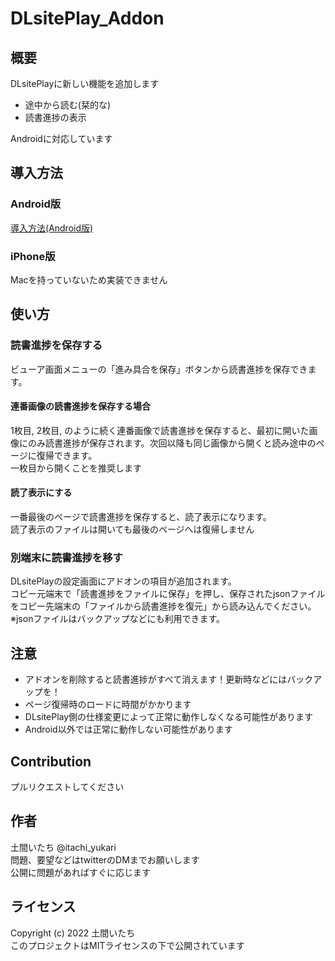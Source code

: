 # DLsitePlay_Addon
## 概要
DLsitePlayに新しい機能を追加します
- 途中から読む(栞的な)
- 読書進捗の表示

Androidに対応しています

## 導入方法
### Android版
[導入方法(Android版)](https://github.com/doma-itachi/DLsite-Play-Addon/blob/master/doc/installation-ja.md)

### iPhone版
Macを持っていないため実装できません

## 使い方
### 読書進捗を保存する
ビューア画面メニューの「進み具合を保存」ボタンから読書進捗を保存できます。

#### 連番画像の読書進捗を保存する場合
1枚目, 2枚目, のように続く連番画像で読書進捗を保存すると、最初に開いた画像にのみ読書進捗が保存されます。次回以降も同じ画像から開くと読み途中のページに復帰できます。  
一枚目から開くことを推奨します

#### 読了表示にする
一番最後のページで読書進捗を保存すると、読了表示になります。  
読了表示のファイルは開いても最後のページへは復帰しません

### 別端末に読書進捗を移す
DLsitePlayの設定画面にアドオンの項目が追加されます。  
コピー元端末で「読書進捗をファイルに保存」を押し、保存されたjsonファイルをコピー先端末の「ファイルから読書進捗を復元」から読み込んでください。  
※jsonファイルはバックアップなどにも利用できます。

## 注意
- アドオンを削除すると読書進捗がすべて消えます！更新時などにはバックアップを！
- ページ復帰時のロードに時間がかかります
- DLsitePlay側の仕様変更によって正常に動作しなくなる可能性があります
- Android以外では正常に動作しない可能性があります

## Contribution
プルリクエストしてください

## 作者
土間いたち @itachi_yukari  
問題、要望などはtwitterのDMまでお願いします  
公開に問題があればすぐに応じます

## ライセンス
Copyright (c) 2022 土間いたち  
このプロジェクトはMITライセンスの下で公開されています